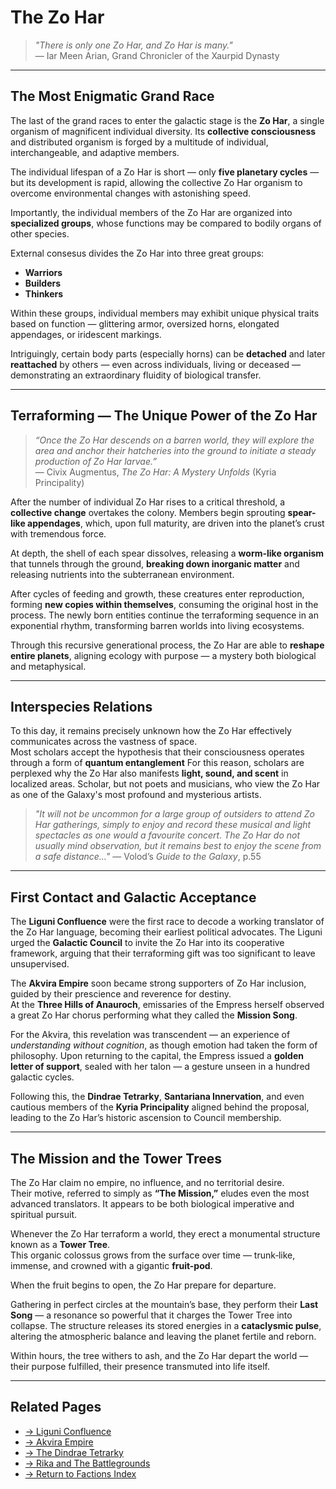 # The Zo Har

> *"There is only one Zo Har, and Zo Har is many."*  
> — Iar Meen Arian, Grand Chronicler of the Xaurpid Dynasty

---

## The Most Enigmatic Grand Race

The last of the grand races to enter the galactic stage is the **Zo Har**, a single organism of magnificent individual diversity. 
Its **collective consciousness** and distributed organism is forged by a multitude of individual, interchangeable, and adaptive members.

The individual lifespan of a Zo Har is short — only **five planetary cycles** — but its development is rapid, allowing the collective Zo Har organism to overcome environmental changes with astonishing speed.  

Importantly, the individual members of the Zo Har are organized into **specialized groups**, whose functions may be compared to bodily organs of other species.

External consesus divides the Zo Har into three great groups:  
- **Warriors**  
- **Builders**  
- **Thinkers**

Within these groups, individual members may exhibit unique physical traits based on function — glittering armor, oversized horns, elongated appendages, or iridescent markings.  

Intriguingly, certain body parts (especially horns) can be **detached** and later **reattached** by others — even across individuals, living or deceased — demonstrating an extraordinary fluidity of biological transfer.

---

## Terraforming — The Unique Power of the Zo Har

> *“Once the Zo Har descends on a barren world, they will explore the area and anchor their hatcheries into the ground to initiate a steady production of Zo Har larvae.”*  
> — Civix Augmentus, *The Zo Har: A Mystery Unfolds* (Kyria Principality)

After the number of individual Zo Har rises to a critical threshold, a **collective change** overtakes the colony. Members begin sprouting **spear-like appendages**, which, upon full maturity, are driven into the planet’s crust with tremendous force.

At depth, the shell of each spear dissolves, releasing a **worm-like organism** that tunnels through the ground, **breaking down inorganic matter** and releasing nutrients into the subterranean environment.  

After cycles of feeding and growth, these creatures enter reproduction, forming **new copies within themselves**, consuming the original host in the process. The newly born entities continue the terraforming sequence in an exponential rhythm, transforming barren worlds into living ecosystems.

Through this recursive generational process, the Zo Har are able to **reshape entire planets**, aligning ecology with purpose — a mystery both biological and metaphysical.

---

## Interspecies Relations

To this day, it remains precisely unknown how the Zo Har effectively communicates across the vastness of space.  
Most scholars accept the hypothesis that their consciousness operates through a form of **quantum entanglement**
For this reason, scholars are perplexed why the Zo Har also manifests **light, sound, and scent** in localized areas. 
Scholar, but not poets and musicians, who view the Zo Har as one of the Galaxy's most profound and mysterious artists. 
> *"It will not be uncommon for a large group of outsiders to attend Zo Har gatherings, simply to enjoy and record these musical and light spectacles as one would a favourite concert. The Zo Har do not usually mind observation, but it remains best to enjoy the scene from a safe distance…"*
> — Volod’s *Guide to the Galaxy*, p.55

---

## First Contact and Galactic Acceptance

The **Liguni Confluence** were the first race to decode a working translator of the Zo Har language, becoming their earliest political advocates. The Liguni urged the **Galactic Council** to invite the Zo Har into its cooperative framework, arguing that their terraforming gift was too significant to leave unsupervised.

The **Akvira Empire** soon became strong supporters of Zo Har inclusion, guided by their prescience and reverence for destiny.  
At the **Three Hills of Anauroch**, emissaries of the Empress herself observed a great Zo Har chorus performing what they called the **Mission Song**.

For the Akvira, this revelation was transcendent — an experience of *understanding without cognition*, as though emotion had taken the form of philosophy. Upon returning to the capital, the Empress issued a **golden letter of support**, sealed with her talon — a gesture unseen in a hundred galactic cycles.

Following this, the **Dindrae Tetrarky**, **Santariana Innervation**, and even cautious members of the **Kyria Principality** aligned behind the proposal, leading to the Zo Har’s historic ascension to Council membership.

---

## The Mission and the Tower Trees

The Zo Har claim no empire, no influence, and no territorial desire.  
Their motive, referred to simply as **“The Mission,”** eludes even the most advanced translators. It appears to be both biological imperative and spiritual pursuit.

Whenever the Zo Har terraform a world, they erect a monumental structure known as a **Tower Tree**.  
This organic colossus grows from the surface over time — trunk‑like, immense, and crowned with a gigantic **fruit-pod**.

When the fruit begins to open, the Zo Har prepare for departure.

Gathering in perfect circles at the mountain’s base, they perform their **Last Song** — a resonance so powerful that it charges the Tower Tree into collapse. The structure releases its stored energies in a **cataclysmic pulse**, altering the atmospheric balance and leaving the planet fertile and reborn.

Within hours, the tree withers to ash, and the Zo Har depart the world — their purpose fulfilled, their presence transmuted into life itself.

---

## Related Pages

- [→ Liguni Confluence](../factions/prime-contenders/liguni-confluence.md)  
- [→ Akvira Empire](../factions/prime-contenders/akvira-empire.md)  
- [→ The Dindrae Tetrarky](../factions/prime-contenders/dindrae-tetrarky.md)  
- [→ Rika and The Battlegrounds](../systems/the-call.md)  
- [→ Return to Factions Index](../factions/index.md)
